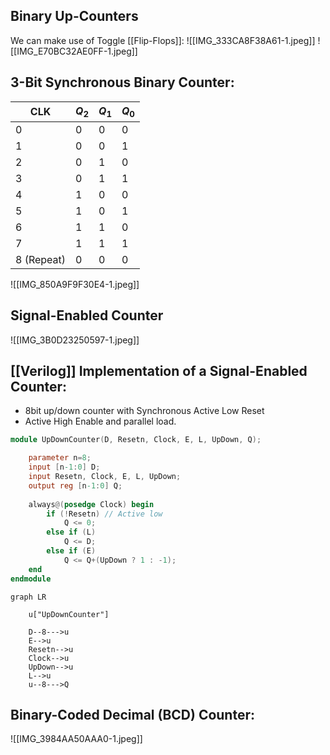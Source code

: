 ## Binary Up-Counters
We can make use of Toggle [[Flip-Flops]]:
![[IMG_333CA8F38A61-1.jpeg]]
![[IMG_E70BC32AE0FF-1.jpeg]]

## 3-Bit Synchronous Binary Counter:

|CLK|$Q_2$|$Q_1$|$Q_0$|
|---|---|---|---|
|0|0|0|0|
|1|0|0|1|
|2|0|1|0|
|3|0|1|1|
|4|1|0|0|
|5|1|0|1|
|6|1|1|0|
|7|1|1|1|
|8 (Repeat)|0|0|0|

![[IMG_850A9F9F30E4-1.jpeg]]

## Signal-Enabled Counter

![[IMG_3B0D23250597-1.jpeg]]
## [[Verilog]] Implementation of a Signal-Enabled Counter:

- 8bit up/down counter with Synchronous Active Low Reset
- Active High Enable and parallel load.

```verilog
module UpDownCounter(D, Resetn, Clock, E, L, UpDown, Q);

	parameter n=8;
	input [n-1:0] D;
	input Resetn, Clock, E, L, UpDown;
	output reg [n-1:0] Q;
	
	always@(posedge Clock) begin
		if (!Resetn) // Active low
			Q <= 0;
		else if (L)
			Q <= D;
		else if (E)
			Q <= Q+(UpDown ? 1 : -1);
	end
endmodule
```

```mermaid
graph LR

	u["UpDownCounter"]

	D--8--->u
	E-->u
	Resetn-->u
	Clock-->u
	UpDown-->u
	L-->u
	u--8--->Q
```

## Binary-Coded Decimal (BCD) Counter:

![[IMG_3984AA50AAA0-1.jpeg]]
